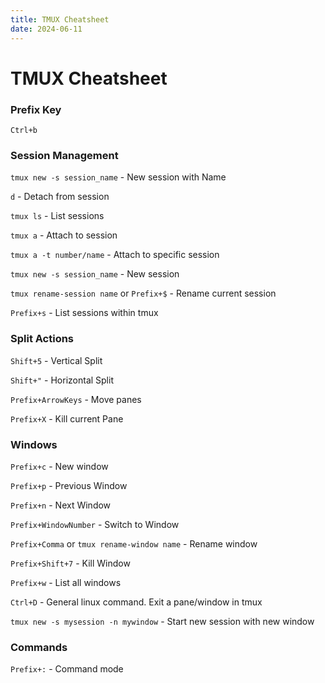 ```yaml
---
title: TMUX Cheatsheet
date: 2024-06-11
---
```


# TMUX Cheatsheet

### Prefix Key

`Ctrl+b`

### Session Management

`tmux new -s session_name` - New session with Name

`d` - Detach from session

`tmux ls` - List sessions

`tmux a` - Attach to session

`tmux a -t number/name` - Attach to specific session

`tmux new -s session_name` - New session

`tmux rename-session name` or `Prefix+$` - Rename current session

`Prefix+s` - List sessions within tmux

### Split Actions

`Shift+5` - Vertical Split

`Shift+"` - Horizontal Split

`Prefix+ArrowKeys` - Move panes

`Prefix+X` - Kill current Pane

### Windows

`Prefix+c` - New window

`Prefix+p` - Previous Window

`Prefix+n` - Next Window

`Prefix+WindowNumber` - Switch to Window

`Prefix+Comma` or `tmux rename-window name` - Rename window

`Prefix+Shift+7` - Kill Window

`Prefix+w` - List all windows

`Ctrl+D` - General linux command. Exit a pane/window in tmux

`tmux new -s mysession -n mywindow` - Start new session with new window

### Commands

`Prefix+:` - Command mode